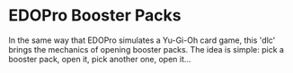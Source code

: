 # EDOPro Booster Packs

In the same way that EDOPro simulates a Yu-Gi-Oh card game, this 'dlc' brings the mechanics of opening booster packs. The idea is simple: pick a booster pack, open it, pick another one, open it... 


